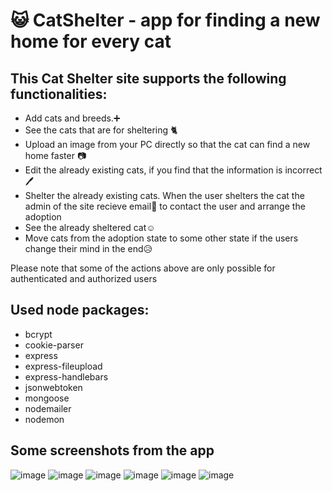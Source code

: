 # :smiley_cat: CatShelter - app for finding a new home for every cat

## This Cat Shelter site supports the following functionalities:
  - Add cats and breeds.:heavy_plus_sign:
  - See the cats that are for sheltering :cat2:
  - Upload an image from your PC directly so that the cat can find a new home faster :camera:
  - Edit the already existing cats, if you find that the information is incorrect :pen:
  - Shelter the already existing cats. When the user shelters the cat the admin of the site recieve email:email: to contact the user and arrange the adoption
  - See the already sheltered cat:relaxed:
  - Move cats from the adoption state to some other state if the users change their mind in the end:disappointed_relieved:
 
  Please note that some of the actions above are only possible for authenticated and authorized users
  
  ## Used node packages: 
 - bcrypt
 - cookie-parser
 - express
 - express-fileupload
 - express-handlebars
 - jsonwebtoken
 - mongoose
 - nodemailer
 - nodemon

## Some screenshots from the app
![image](https://user-images.githubusercontent.com/37220117/218269727-dddf9fb6-6175-41c8-99be-d1731b274547.png)
![image](https://user-images.githubusercontent.com/37220117/218269639-ff05d7e9-34c6-49ea-8690-4d9269fc8173.png)
![image](https://user-images.githubusercontent.com/37220117/218269653-11b4a107-a8de-4051-b73a-367ca48fe3ba.png)
![image](https://user-images.githubusercontent.com/37220117/218269682-0356771e-088a-48e0-8cda-5aaf4f75d6cd.png)
![image](https://user-images.githubusercontent.com/37220117/218269713-1463365b-e5d0-4ec5-a198-c629e445f78c.png)
![image](https://user-images.githubusercontent.com/37220117/218269746-7368e468-500c-4b1a-bb9a-dd6af42cac00.png)

